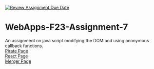 [![Review Assignment Due Date](https://classroom.github.com/assets/deadline-readme-button-24ddc0f5d75046c5622901739e7c5dd533143b0c8e959d652212380cedb1ea36.svg)](https://classroom.github.com/a/Kv-XePEp)
# WebApps-F23-Assignment-7
An assignment on java script modifying the DOM and using anonymous callback functions.
<br>
[Pirate Page](https://44-563-webapps-f23.github.io/44563-webapps-f23-assignment7-Skr299/pirate.html)
<br>
[React Page](https://44-563-webapps-f23.github.io/44563-webapps-f23-assignment7-Skr299/react.html)
<br>
[Merger Page](https://44-563-webapps-f23.github.io/44563-webapps-f23-assignment7-Skr299/Merger.html)
